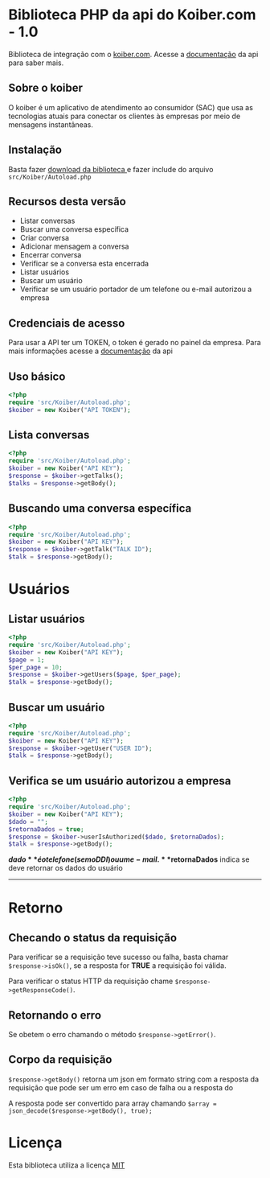 # Biblioteca PHP da api do Koiber.com - 1.0

Biblioteca de integração com o [koiber.com](http://www.koiber.com). Acesse a [documentação](http://www.koiber.com/api) da api para saber mais.


## Sobre o koiber
O koiber é um aplicativo de atendimento ao consumidor (SAC) que usa as tecnologias atuais para conectar os clientes às empresas por meio de mensagens instantâneas.

## Instalação
Basta fazer [download da biblioteca ](https://github.com/natan88/koiberPHP/archive/master.zip) e fazer include do arquivo `src/Koiber/Autoload.php`

## Recursos desta versão
- Listar conversas
- Buscar uma conversa específica
- Criar conversa
- Adicionar mensagem a conversa
- Encerrar conversa
- Verificar se a conversa esta encerrada
- Listar usuários
- Buscar um usuário
- Verificar se um usuário portador de um telefone ou e-mail autorizou a empresa

## Credenciais de acesso
Para usar a API ter um TOKEN, o token é gerado no painel da empresa. Para mais informações acesse a [documentação](http://www.koiber.com/api) da api



## Uso básico


```php
<?php
require 'src/Koiber/Autoload.php';
$koiber = new Koiber("API TOKEN");
```

## Lista conversas

```php
<?php
require 'src/Koiber/Autoload.php';
$koiber = new Koiber("API KEY");
$response = $koiber->getTalks();
$talks = $response->getBody();
```


## Buscando uma conversa específica
``` php
<?php
require 'src/Koiber/Autoload.php';
$koiber = new Koiber("API KEY");
$response = $koiber->getTalk("TALK ID");
$talk = $response->getBody();
```


# Usuários


## Listar usuários
``` php
<?php
require 'src/Koiber/Autoload.php';
$koiber = new Koiber("API KEY");
$page = 1;
$per_page = 10;
$response = $koiber->getUsers($page, $per_page);
$talk = $response->getBody();
```

## Buscar um usuário
``` php
<?php
require 'src/Koiber/Autoload.php';
$koiber = new Koiber("API KEY");
$response = $koiber->getUser("USER ID");
$talk = $response->getBody();
```


## Verifica se um usuário autorizou a empresa
``` php
<?php
require 'src/Koiber/Autoload.php';
$koiber = new Koiber("API KEY");
$dado = "";
$retornaDados = true;
$response = $koiber->userIsAuthorized($dado, $retornaDados);
$talk = $response->getBody();
```

**$dado** é o telefone (sem o DDI) ou um e-mail. **$retornaDados** indica se deve retornar os dados do usuário


---

# Retorno



## Checando o status da requisição

Para verificar se a requisição teve sucesso ou falha, basta chamar `$response->isOk()`, se a resposta for **TRUE** a requisição foi válida.

Para verificar o status HTTP da requisição chame `$response->getResponseCode()`.


## Retornando o erro

Se obetem o erro chamando o método `$response->getError()`.


## Corpo da requisição

`$response->getBody()` retorna um json em formato string com a resposta da requisição que pode ser um erro em caso de falha ou a resposta do 

A resposta pode ser convertido para array chamando `$array = json_decode($response->getBody(), true);`



# Licença

Esta biblioteca utiliza a licença [MIT](https://opensource.org/licenses/MIT)
